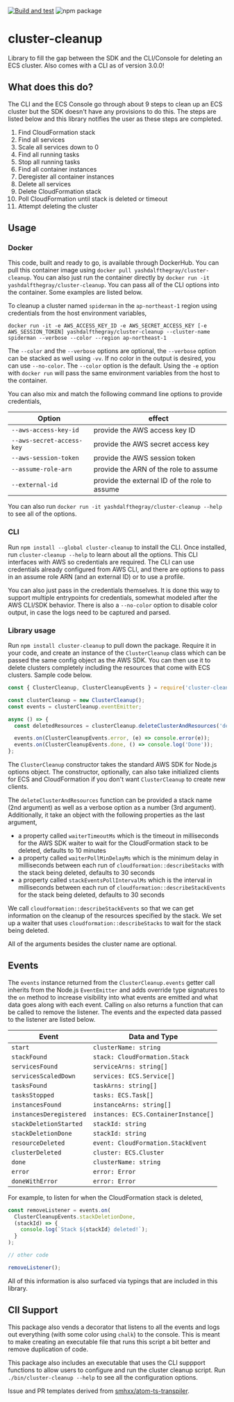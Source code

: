 [![Build and test](https://github.com/YashdalfTheGray/cluster-cleanup/actions/workflows/build-and-test.yml/badge.svg)](https://github.com/YashdalfTheGray/cluster-cleanup/actions/workflows/build-and-test.yml)
![npm package](https://img.shields.io/npm/v/cluster-cleanup?label=npm%20package)

# cluster-cleanup

Library to fill the gap between the SDK and the CLI/Console for deleting an ECS cluster. Also comes with a CLI as of version 3.0.0!

## What does this do?

The CLI and the ECS Console go through about 9 steps to clean up an ECS cluster but the SDK doesn't have any provisions to do this. The steps are listed below and this library notifies the user as these steps are completed.

1. Find CloudFormation stack
1. Find all services
1. Scale all services down to 0
1. Find all running tasks
1. Stop all running tasks
1. Find all container instances
1. Deregister all container instances
1. Delete all services
1. Delete CloudFormation stack
1. Poll CloudFormation until stack is deleted or timeout
1. Attempt deleting the cluster

## Usage

### Docker

This code, built and ready to go, is available through DockerHub. You can pull this container image using `docker pull yashdalfthegray/cluster-cleanup`. You can also just run the container directly by `docker run -it yashdalfthegray/cluster-cleanup`. You can pass all of the CLI options into the container. Some examples are listed below.

To cleanup a cluster named `spiderman` in the `ap-northeast-1` region using credentials from the host environment variables,

```
docker run -it -e AWS_ACCESS_KEY_ID -e AWS_SECRET_ACCESS_KEY [-e AWS_SESSION_TOKEN] yashdalfthegray/cluster-cleanup --cluster-name spiderman --verbose --color --region ap-northeast-1
```

The `--color` and the `--verbose` options are optional, the `--verbose` option can be stacked as well using `-vv`. If no color in the output is desired, you can use `--no-color`. The `--color` option is the default. Using the `-e` option with `docker run` will pass the same environment variables from the host to the container.

You can also mix and match the following command line options to provide credentials,

| Option                    | effect                                        |
| ------------------------- | --------------------------------------------- |
| `--aws-access-key-id`     | provide the AWS access key ID                 |
| `--aws-secret-access-key` | provide the AWS secret access key             |
| `--aws-session-token`     | provide the AWS session token                 |
| `--assume-role-arn`       | provide the ARN of the role to assume         |
| `--external-id`           | provide the external ID of the role to assume |

You can also run `docker run -it yashdalfthegray/cluster-cleanup --help` to see all of the options.

### CLI

Run `npm install --global cluster-cleanup` to install the CLI. Once installed, run `cluster-cleanup --help` to learn about all the options. This CLI interfaces with AWS so credentials are required. The CLI can use credentials already configured from AWS CLI, and there are options to pass in an assume role ARN (and an external ID) or to use a profile.

You can also just pass in the credentials themselves. It is done this way to support multiple entrypoints for credentials, somewhat modeled after the AWS CLI/SDK behavior. There is also a `--no-color` option to disable color output, in case the logs need to be captured and parsed.

### Library usage

Run `npm install cluster-cleanup` to pull down the package. Require it in your code, and create an instance of the `ClusterCleanup` class which can be passed the same config object as the AWS SDK. You can then use it to delete clusters completely including the resources that come with ECS clusters. Sample code below.

```javascript
const { ClusterCleanup, ClusterCleanupEvents } = require('cluster-cleanup');

const clusterCleanup = new ClusterCleanup();
const events = clusterCleanup.eventEmitter;

async () => {
  const deletedResources = clusterCleanup.deleteClusterAndResources('default');

  events.on(ClusterCleanupEvents.error, (e) => console.error(e));
  events.on(ClusterCleanupEvents.done, () => console.log('Done'));
};
```

The `ClusterCleanup` constructor takes the standard AWS SDK for Node.js options object. The constructor, optionally, can also take initialized clients for ECS and CloudFormation if you don't want `ClusterCleanup` to create new clients.

The `deleteClusterAndResources` function can be provided a stack name (2nd argument) as well as a verbose option as a number (3rd argument). Additionally, it take an object with the following properties as the last argument,

- a property called `waiterTimeoutMs` which is the timeout in milliseconds for the AWS SDK waiter to wait for the CloudFormation stack to be deleted, defaults to 10 minutes
- a property called `waiterPollMinDelayMs` which is the minimum delay in milliseconds between each run of `cloudformation::describeStacks` with the stack being deleted, defaults to 30 seconds
- a property called `stackEventsPollIntervalMs` which is the interval in milliseconds between each run of `cloudformation::describeStackEvents` for the stack being deleted, defaults to 30 seconds

We call `cloudformation::describeStackEvents` so that we can get information on the cleanup of the resources specified by the stack. We set up a waiter that uses `cloudformation::describeStacks` to wait for the stack being deleted.

All of the arguments besides the cluster name are optional.

## Events

The `events` instance returned from the `ClusterCleanup.events` getter call inherits from the Node.js `EventEmitter` and adds override type signatures to the `on` method to increase visibility into what events are emitted and what data goes along with each event. Calling `on` also returns a function that can be called to remove the listener. The events and the expected data passed to the listener are listed below.

| Event                   | Data and Type                        |
| ----------------------- | ------------------------------------ |
| `start`                 | `clusterName: string`                |
| `stackFound`            | `stack: CloudFormation.Stack`        |
| `servicesFound`         | `serviceArns: string[]`              |
| `servicesScaledDown`    | `services: ECS.Service[]`            |
| `tasksFound`            | `taskArns: string[]`                 |
| `tasksStopped`          | `tasks: ECS.Task[]`                  |
| `instancesFound`        | `instanceArns: string[]`             |
| `instancesDeregistered` | `instances: ECS.ContainerInstance[]` |
| `stackDeletionStarted`  | `stackId: string`                    |
| `stackDeletionDone`     | `stackId: string`                    |
| `resourceDeleted`       | `event: CloudFormation.StackEvent`   |
| `clusterDeleted`        | `cluster: ECS.Cluster`               |
| `done`                  | `clusterName: string`                |
| `error`                 | `error: Error`                       |
| `doneWithError`         | `error: Error`                       |

For example, to listen for when the CloudFormation stack is deleted,

```javascript
const removeListener = events.on(
  ClusterCleanupEvents.stackDeletionDone,
  (stackId) => {
    console.log(`Stack ${stackId} deleted!`);
  }
);

// other code

removeListener();
```

All of this information is also surfaced via typings that are included in this library.

## ClI Support

This package also vends a decorator that listens to all the events and logs out everything (with some color using `chalk`) to the console. This is meant to make creating an executable file that runs this script a bit better and remove duplication of code.

This package also includes an executable that uses the CLI suppport functions to allow users to configure and run the cluster cleanup script. Run `./bin/cluster-cleanup --help` to see all the configuration options.

Issue and PR templates derived from [smhxx/atom-ts-transpiler](https://github.com/smhxx/atom-ts-transpiler).
